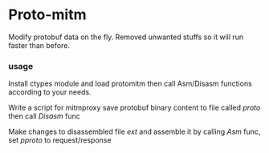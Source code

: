 # Proto-mitm

 Modify protobuf data on the fly. Removed unwanted stuffs so it will run faster than before.

 
### usage 

   Install ctypes module and load protomitm then call Asm/Disasm functions according to your needs.
   
   Write a script for mitmproxy save protobuf binary content to file called *proto* then call _Disasm_ func
   
   Make changes to disassembled file *ext* and assemble it by calling _Asm_ func, set *pproto* to request/response
